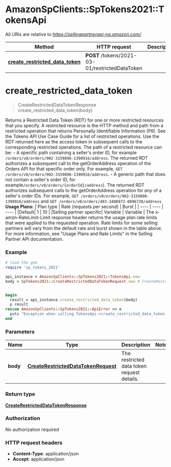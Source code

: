 # AmazonSpClients::SpTokens2021::TokensApi

All URIs are relative to *https://sellingpartnerapi-na.amazon.com/*

Method | HTTP request | Description
------------- | ------------- | -------------
[**create_restricted_data_token**](TokensApi.md#create_restricted_data_token) | **POST** /tokens/2021-03-01/restrictedDataToken | 

# **create_restricted_data_token**
> CreateRestrictedDataTokenResponse create_restricted_data_token(body)



Returns a Restricted Data Token (RDT) for one or more restricted resources that you specify. A restricted resource is the HTTP method and path from a restricted operation that returns Personally Identifiable Information (PII). See the Tokens API Use Case Guide for a list of restricted operations. Use the RDT returned here as the access token in subsequent calls to the corresponding restricted operations.  The path of a restricted resource can be: - A specific path containing a seller's order ID, for example ```/orders/v0/orders/902-3159896-1390916/address```. The returned RDT authorizes a subsequent call to the getOrderAddress operation of the Orders API for that specific order only. For example, ```GET /orders/v0/orders/902-3159896-1390916/address```. - A generic path that does not contain a seller's order ID, for example```/orders/v0/orders/{orderId}/address```). The returned RDT authorizes subsequent calls to the getOrderAddress operation for *any* of a seller's order IDs. For example, ```GET /orders/v0/orders/902-3159896-1390916/address``` and ```GET /orders/v0/orders/483-3488972-0896720/address```  **Usage Plans:**  | Plan type | Rate (requests per second) | Burst | | ---- | ---- | ---- | |Default| 1 | 10 | |Selling partner specific| Variable | Variable |  The x-amzn-RateLimit-Limit response header returns the usage plan rate limits that were applied to the requested operation. Rate limits for some selling partners will vary from the default rate and burst shown in the table above. For more information, see \"Usage Plans and Rate Limits\" in the Selling Partner API documentation.

### Example
```ruby
# load the gem
require 'sp_tokens_2021'

api_instance = AmazonSpClients::SpTokens2021::TokensApi.new
body = SpTokens2021::CreateRestrictedDataTokenRequest.new # CreateRestrictedDataTokenRequest | The restricted data token request details.


begin
  result = api_instance.create_restricted_data_token(body)
  p result
rescue AmazonSpClients::SpTokens2021::ApiError => e
  puts "Exception when calling TokensApi->create_restricted_data_token: #{e}"
end
```

### Parameters

Name | Type | Description  | Notes
------------- | ------------- | ------------- | -------------
 **body** | [**CreateRestrictedDataTokenRequest**](CreateRestrictedDataTokenRequest.md)| The restricted data token request details. | 

### Return type

[**CreateRestrictedDataTokenResponse**](CreateRestrictedDataTokenResponse.md)

### Authorization

No authorization required

### HTTP request headers

 - **Content-Type**: application/json
 - **Accept**: application/json



